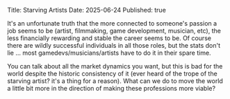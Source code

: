 Title: Starving Artists
Date: 2025-06-24
Published: true 

It's an unfortunate truth that the more connected to someone's passion a job seems to be (artist, filmmaking, game development, musician, etc), the less financially rewarding and stable the career seems to be. Of course there are wildly successful individuals in all those roles, but the stats don't lie ... most gamedevs/musicians/artists have to do it in their spare time.

You can talk about all the market dynamics you want, but this is bad for the world despite the historic consistency of it (ever heard of the trope of the starving artist? it's a thing for a reason). What can we do to move the world a little bit more in the direction of making these professions more viable?